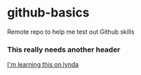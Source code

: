# github-basics
Remote repo to help me test out Github skills

### This really needs another header

[I'm learning this on lynda](http://www.lynda.com)
